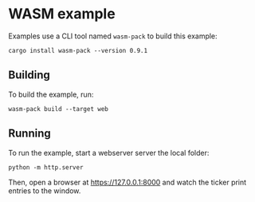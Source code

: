 # WASM example

Examples use a CLI tool named `wasm-pack` to build this example:

```
cargo install wasm-pack --version 0.9.1
```

## Building

To build the example, run:

```
wasm-pack build --target web
```

## Running

To run the example, start a webserver server the local folder:


```
python -m http.server
```

Then, open a browser at https://127.0.0.1:8000 and watch the ticker print entries to the window.
